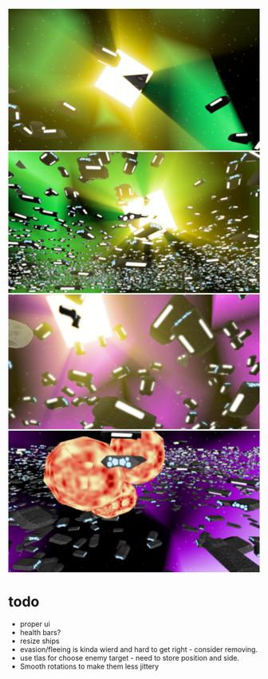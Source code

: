 ![](readme/fighter.png)
![](readme/fleet.png)
![](readme/rays.png)
![](readme/explosions.png)
# todo

* proper ui
* health bars?
* resize ships
* evasion/fleeing is kinda wierd and hard to get right - consider removing.
* use tlas for choose enemy target - need to store position and side.
* Smooth rotations to make them less jittery
